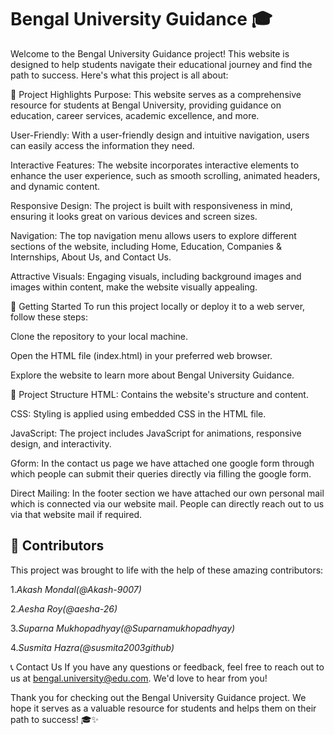 # Bengal University Guidance 🎓
Welcome to the Bengal University Guidance project! This website is designed to help students navigate their educational journey and find the path to success. Here's what this project is all about:

🌟 Project Highlights
Purpose: This website serves as a comprehensive resource for students at Bengal University, providing guidance on education, career services, academic excellence, and more.

User-Friendly: With a user-friendly design and intuitive navigation, users can easily access the information they need.

Interactive Features: The website incorporates interactive elements to enhance the user experience, such as smooth scrolling, animated headers, and dynamic content.

Responsive Design: The project is built with responsiveness in mind, ensuring it looks great on various devices and screen sizes.

Navigation: The top navigation menu allows users to explore different sections of the website, including Home, Education, Companies & Internships, About Us, and Contact Us.

Attractive Visuals: Engaging visuals, including background images and images within content, make the website visually appealing.

🚀 Getting Started
To run this project locally or deploy it to a web server, follow these steps:

Clone the repository to your local machine.

Open the HTML file (index.html) in your preferred web browser.

Explore the website to learn more about Bengal University Guidance.

📁 Project Structure
HTML: Contains the website's structure and content.

CSS: Styling is applied using embedded CSS in the HTML file.

JavaScript: The project includes JavaScript for animations, responsive design, and interactivity.

Gform: In the contact us page we have attached one google form through which people can submit their queries directly via filling the google form.

Direct Mailing: In the footer section we have attached our own personal mail which is connected via our website mail. People can directly reach out to us via that website mail if required.
## 📝 Contributors
This project was brought to life with the help of these amazing contributors:
>
 1.*Akash Mondal(@Akash-9007)*
   > 
 2.*Aesha Roy(@aesha-26)*
   > 
 3.*Suparna Mukhopadhyay(@Suparnamukhopadhyay)*
   >
 4.*Susmita Hazra(@susmita2003github)*

📞 Contact Us
If you have any questions or feedback, feel free to reach out to us at bengal.university@edu.com. We'd love to hear from you!

Thank you for checking out the Bengal University Guidance project. We hope it serves as a valuable resource for students and helps them on their path to success! 🎓✨
